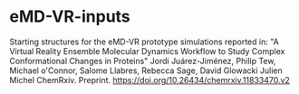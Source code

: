# eMD-VR-inputs
Starting structures for the eMD-VR prototype simulations reported in:
"A Virtual Reality Ensemble Molecular Dynamics Workflow to Study Complex Conformational Changes in Proteins"
Jordi Juárez-Jiménez, Philip Tew, Michael o'Connor, Salome Llabres, Rebecca Sage, David Glowacki Julien Michel
ChemRxiv. Preprint. https://doi.org/10.26434/chemrxiv.11833470.v2
